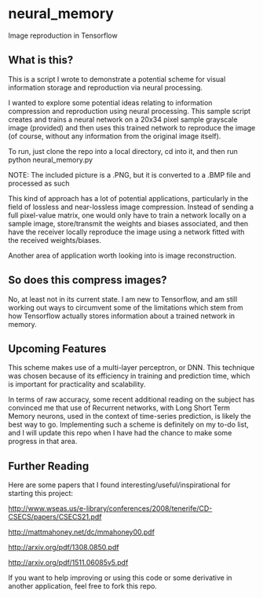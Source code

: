 # neural_memory
Image reproduction in Tensorflow

## What is this?
This is a script I wrote to demonstrate a potential scheme for visual information storage and reproduction via neural processing. 

I wanted to explore some potential ideas relating to information compression and reproduction using neural processing. This sample script creates and trains a neural network on a 20x34 pixel sample grayscale image (provided) and then uses this trained network to reproduce the image (of course, without any information from the original image itself). 

To run, just clone the repo into a local directory, cd into it, and then run python neural_memory.py

NOTE: The included picture is a .PNG, but it is converted to a .BMP file and processed as such

This kind of approach has a lot of potential applications, particularly in the field of lossless and near-lossless image compression. Instead of sending a full pixel-value matrix, one would only have to train a network locally on a sample image, store/transmit the weights and biases associated, and then have the receiver locally reproduce the image using a network fitted with the received weights/biases.

Another area of application worth looking into is image reconstruction.

## So does this compress images?
No, at least not in its current state. I am new to Tensorflow, and am still working out ways to circumvent some of the limitations which stem from how Tensorflow actually stores information about a trained network in memory.

## Upcoming Features
This scheme makes use of a multi-layer perceptron, or DNN. This technique was chosen because of its efficiency in training and prediction time, which is important for practicality and scalability. 

In terms of raw accuracy, some recent additional reading on the subject has convinced me that use of Recurrent networks, with Long Short Term Memory neurons, used in the context of time-series prediction, is likely the best way to go. Implementing such a scheme is definitely on my to-do list, and I will update this repo when I have had the chance to make some progress in that area.

## Further Reading 
Here are some papers that I found interesting/useful/inspirational for starting this project:

http://www.wseas.us/e-library/conferences/2008/tenerife/CD-CSECS/papers/CSECS21.pdf

http://mattmahoney.net/dc/mmahoney00.pdf

http://arxiv.org/pdf/1308.0850.pdf

http://arxiv.org/pdf/1511.06085v5.pdf

If you want to help improving or using this code or some derivative in another application, feel free to fork this repo.
